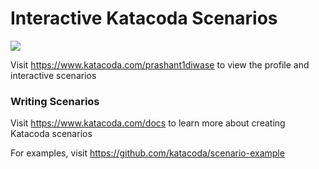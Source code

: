 # Interactive Katacoda Scenarios

[![](http://shields.katacoda.com/katacoda/prashant1diwase/count.svg)](https://www.katacoda.com/prashant1diwase "Get your profile on Katacoda.com")

Visit https://www.katacoda.com/prashant1diwase to view the profile and interactive scenarios

### Writing Scenarios
Visit https://www.katacoda.com/docs to learn more about creating Katacoda scenarios

For examples, visit https://github.com/katacoda/scenario-example
